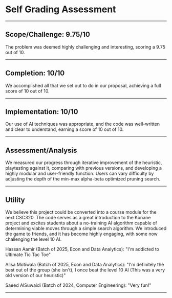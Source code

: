 # Self Grading Assessment

---

## Scope/Challenge: 9.75/10

The problem was deemed highly challenging and interesting, scoring a 9.75 out of 10.

---

## Completion: 10/10

We accomplished all that we set out to do in our proposal, achieving a full score of 10 out of 10.

---

## Implementation: 10/10

Our use of AI techniques was appropriate, and the code was well-written and clear to understand, earning a score of 10 out of 10.

---

## Assessment/Analysis

We measured our progress through iterative improvement of the heuristic, playtesting against it, comparing with previous versions, and developing a highly modular and user-friendly function. Users can vary difficulty by adjusting the depth of the min-max alpha-beta optimized pruning search.

---

## Utility

We believe this project could be converted into a course module for the next CSC320. The code serves as a great introduction to the Konane project and excites students about a no-training AI algorithm capable of determining viable moves through a simple search algorithm. We introduced the game to friends, and it has become highly engaging, with some now challenging the level 10 AI.

Hassan Aamir (Batch of 2025, Econ and Data Analytics): "I'm addicted to Ultimate Tic Tac Toe"

Alisa Motiwala (Batch of 2025, Econ and Data Analytics): "I'm definitely the best out of the group (she isn't), I once beat the level 10 AI (This was a very old version of our heuristic)"

Saeed AlSuwaidi (Batch of 2024, Computer Engineering): "Very fun!"

---
